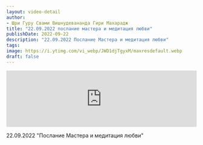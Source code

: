 ```yaml
---
layout: video-detail
author:
- Шри Гуру Свами Вишнудевананда Гири Махарадж
title: "22.09.2022 послание мастера и медитация любви"
publishDate: 2022-09-22
description: "22.09.2022 Послание Мастера и медитация любви"
tags: 
image: https://i.ytimg.com/vi_webp/JWD1djTgyxM/maxresdefault.webp
draft: false
---
```


<iframe width="100%" src="https://www.youtube.com/embed/JWD1djTgyxM" frameborder="0" allowfullscreen=""></iframe> 

 22.09.2022 "Послание Мастера и медитация любви"

  

 